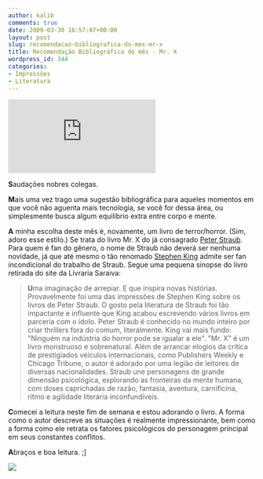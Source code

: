 ```yaml
---
author: kalib
comments: true
date: 2009-03-30 16:57:07+00:00
layout: post
slug: recomendacao-bibliografica-do-mes-mr-x
title: Recomendação Bibliográfica do mês - Mr. X
wordpress_id: 344
categories:
- Impressões
- Literatura
---
```


![](http://www.livrariasaraiva.com.br/imagem/imagem.dll?tam=2&pro_id=2610766&PIM_Id=123486578)

**S**audações nobres colegas.

**M**ais uma vez trago uma sugestão bibliográfica para aqueles momentos em que você não aguenta mais tecnologia, se você for dessa área, ou simplesmente busca algum equilíbrio extra entre corpo e mente.

**A** minha escolha deste mês é, novamente, um livro de terror/horror. (Sim, adoro esse estilo.) Se trata do livro Mr. X do já consagrado [Peter Straub](http://pt.wikipedia.org/wiki/Peter_Straub). Para quem é fan do gênero, o nome de Straub não deverá ser nenhuma novidade, já que até mesmo o tão renomado [Stephen King](http://pt.wikipedia.org/wiki/Stephen_king) admite ser fan incondicional do trabalho de Straub. Segue uma pequena sinopse do livro retirada do site da Livraria Saraiva:


> **U**ma imaginação de arrepiar. E que inspira novas histórias. Provavelmente foi uma das impressões de Stephen King sobre os livros de Peter Straub. O gosto pela literatura de Straub foi tão impactante e influente que King acabou escrevendo vários livros em parceria com o ídolo.
Peter Straub é conhecido no mundo inteiro por criar thrillers fora do comum, literalmente. King vai mais fundo: "Ninguém na indústria do horror pode se igualar a ele".
"Mr. X" é um livro monstruoso e sobrenatural. Além de arrancar elogios da crítica de prestigiados veículos internacionais, como Publishers Weekly e Chicago Tribune, o autor é adorado por uma legião de leitores de diversas nacionalidades.
Straub une personagens de grande dimensão psicológica, explorando as fronteiras da mente humana, com doses caprichadas de razão, fantasia, aventura, carnificina, ritmo e agilidade literária inconfundíveis.


**C**omecei a leitura neste fim de semana e estou adorando o livro. A forma como o autor descreve as situações é realmente impressionante, bem como a forma como ele retrata os fatores psicológicos do personagem principal em seus constantes conflitos.

**A**braços e boa leitura. ;]

![](http://img376.imageshack.us/img376/8000/userbar635980sd7.gif)

